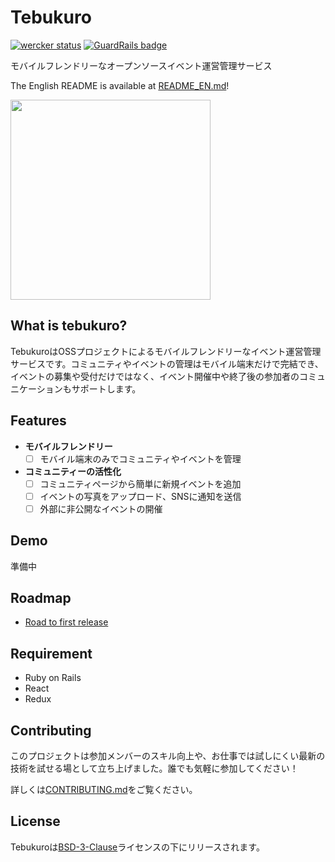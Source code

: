 # Tebukuro
[![wercker status](https://app.wercker.com/status/35e08da3b0a742e5c50ffac2670a821b/s/master "wercker status")](https://app.wercker.com/project/byKey/35e08da3b0a742e5c50ffac2670a821b) [![GuardRails badge](https://badges.production.guardrails.io/shtakai/tebukuro.svg)](https://www.guardrails.io)

モバイルフレンドリーなオープンソースイベント運営管理サービス

The English README is available at [README_EN.md](README_EN.md)!

<img src="http://4.bp.blogspot.com/-dMHKByNfZxo/Uku9_iuHWHI/AAAAAAAAYqg/LjlcTLrN44o/s800/winter_tebukuro.png" width="320px">


## What is tebukuro?

TebukuroはOSSプロジェクトによるモバイルフレンドリーなイベント運営管理サービスです。コミュニティやイベントの管理はモバイル端末だけで完結でき、イベントの募集や受付だけではなく、イベント開催中や終了後の参加者のコミュニケーションもサポートします。


## Features

- **モバイルフレンドリー**
  - [ ] モバイル端末のみでコミュニティやイベントを管理

- **コミュニティーの活性化**
  - [ ] コミュニティページから簡単に新規イベントを追加
  - [ ] イベントの写真をアップロード、SNSに通知を送信
  - [ ] 外部に非公開なイベントの開催

## Demo
準備中

## Roadmap

- [Road to first release](https://github.com/shinosakarb/tebukuro/wiki/Roadmap#road-to-first-release)

## Requirement

- Ruby on Rails
- React
- Redux

## Contributing

このプロジェクトは参加メンバーのスキル向上や、お仕事では試しにくい最新の技術を試せる場として立ち上げました。誰でも気軽に参加してください！

詳しくは[CONTRIBUTING.md](https://github.com/shinosakarb/tebukuro/blob/master/CONTRIBUTING.md )をご覧ください。

## License

Tebukuroは[BSD-3-Clause](https://opensource.org/licenses/BSD-3-Clause)ライセンスの下にリリースされます。
